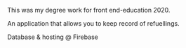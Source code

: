 This was my degree work for front end-education 2020.

An application that allows you to keep record of refuellings.

Database & hosting @ Firebase
